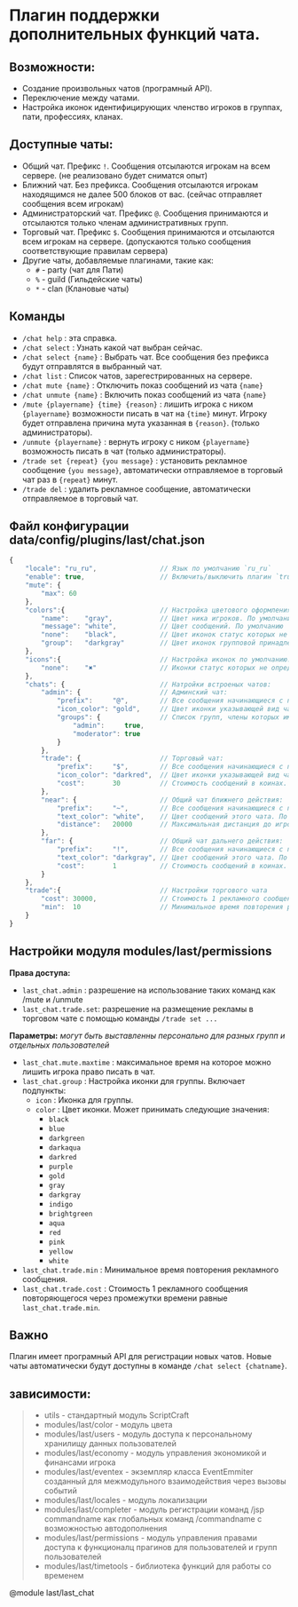 <!-- TITLE: Chat -->
<!-- SUBTITLE: Описание плагина `Chat` -->

# Плагин поддержки дополнительных функций чата.

## Возможности:
- Создание произвольных чатов (програмный API).
- Переключение между чатами.
- Настройка иконок идентифицирующих членство игроков в группах, пати, профессиях, кланах.
## Доступные чаты:
- Общий чат. Префикс `!`. Сообщения отсылаются игрокам на всем сервере. (не реализовано будет сниматся опыт)
- Ближний чат. Без префикса. Сообщения отсылаются игрокам находящимся не далее 500 блоков от вас. (сейчас отправляет сообщения всем игрокам)
- Администраторский чат. Префикс `@`. Сообщения принимаются и отсылаются только членам административных групп.
- Торговый чат. Префикс `$`. Сообщения принимаются и отсылаются всем игрокам на сервере. (допускаются только сообщения соответствующие правилам сервера)
- Другие чаты, добавляемые плагинами, такие как:
  - `#` - party (чат для Пати)
  - `%` - guild (Гильдейские чаты)
  - `*` - clan (Клановые чаты)

## Команды
- `/chat help` : эта справка.
- `/chat select` : Узнать какой чат выбран сейчас.
- `/chat select {name}` :  Выбрать чат. Все сообщения без префикса будут отправлятся в выбранный чат.
- `/chat list` : Список чатов, зарегестрированных на сервере.
- `/chat mute {name}` : Отключить показ сообщений из чата `{name}`
- `/chat unmute {name}` : Включить показ сообщений из чата `{name}`
- `/mute {playername} {time} {reason}` : лишить игрока с ником `{playername}` возможности писать в чат на `{time}` минут. Игроку будет отправлена причина мута указанная в `{reason}`. (только администраторы).
- `/unmute {playername}` : вернуть игроку с ником `{playername}` возможность писать в чат (только администраторы).
- `/trade set {repeat} {you message}` : установить рекламное сообщение `{you message}`, автоматически отправляемое в торговый чат раз в `{repeat}` минут.
- `/trade del` : удалить рекламное сообщение, автоматически отправляемое в торговый чат.

## Файл конфигурации data/config/plugins/last/chat.json
```js
{
    "locale": "ru_ru",                // Язык по умолчанию `ru_ru`
    "enable": true,                   // Включить/выключить плагин `true`/`false`
    "mute": {
        "max": 60
    },
    "colors":{                        // Настройка цветового оформления чата. Включает подпункты:
        "name":    "gray",            // Цвет ника игроков. По умолчанию `gray`
        "message": "white",           // Цвет сообщений. По умолчанию `white`
        "none":    "black",           // Цвет иконок статус которых не определен. По умолчанию `black`
        "group":   "darkgray"         // Цвет иконок групповой принадлежности. По умолчанию `darkgray` если не переопределен в групповых настройках модуля `modules/last/permissions`
    },
    "icons":{                         // Настройка иконок по умолчанию. Включает подпункты:
        "none":    "✖"                // Иконки статус которых не определен. По умолчанию `✖`
    },
    "chats": {                        // Натройки встроеных чатов:
        "admin": {                    // Админский чат:
            "prefix":     "@",        // Все сообщения начинающиеся с префикса будут отправлятся в админский чат. По умолчаню `@`
            "icon_color": "gold",     // Цвет иконки указывающей вид чата, По умолчанию `gold`
            "groups": {               // Список групп, члены которых имеют доступ к этому чату. По умолчанию `{ "admin": true, "moderator": true }`
                "admin":     true,
                "moderator": true
            }
        },
        "trade": {                    // Торговый чат:
            "prefix":     "$",        // Все сообщения начинающиеся с префикса будут отправлятся в админский чат. По умолчаню `$`
            "icon_color": "darkred",  // Цвет иконки указывающей вид чата, По умолчанию `darkred`
            "cost":       30          // Стоимость сообщений в коинах.
        },
        "near": {                     // Общий чат ближнего действия:
            "prefix":     "~",        // Все сообщения начинающиеся с префикса будут отправлятся в админский чат. По умолчаню `~`
            "text_color": "white",    // Цвет сообщений этого чата. По умолчанию `white`
            "distance":   20000       // Максимальная дистанция до игроков, которым будут отправлятся сообщения этого чата. По умолчанию `500`.
        },
        "far": {                      // Общий чат дальнего действия:
            "prefix":     "!",        // Все сообщения начинающиеся с префикса будут отправлятся в админский чат. По умолчаню `!`
            "text_color": "darkgray", // Цвет сообщений этого чата. По умолчанию `darkgray`
            "cost":       1           // Стоимость сообщений в коинах. По умолчанию `30`
        }
    },
    "trade":{                         // Настройки торгового чата
        "cost": 30000,                // Стоимость 1 рекламного сообщения повторяющегося через промежутки времени равные `last_chat.trade.min`. По умолчанию `30000`.
        "min":  10                    // Минимальное время повторения рекламного сообщения. По умолчанию `10`.
    }
}
```

## Настройки модуля modules/last/permissions

**Права доступа:**
- `last_chat.admin` : разрешение на использование таких команд как /mute и /unmute
- `last_chat.trade.set`: разрешение на размещение рекламы в торговом чате с помощью команды `/trade set ...`

**Параметры:** *могут быть выставленны персонально для разных групп и отдельных пользователей*
- `last_chat.mute.maxtime` : максимальное время на которое можно лишить игрока право писать в чат.
- `last_chat.group` : Настройка иконки для группы. Включает подпункты:
  - `icon` : Иконка для группы.
  - `color` : Цвет иконки. Может принимать следующие значения:
    - `black`
    - `blue`
    - `darkgreen`
    - `darkaqua`
    - `darkred`
    - `purple`
    - `gold`
    - `gray`
    - `darkgray`
    - `indigo`
    - `brightgreen`
    - `aqua`
    - `red`
    - `pink`
    - `yellow`
    - `white`
- `last_chat.trade.min` : Минимальное время повторения рекламного сообщения.
- `last_chat.trade.cost` : Стоимость 1 рекламного сообщения повторяющегося через промежутки времени равные `last_chat.trade.min`.

## Важно
Плагин имеет програмный API для регистрации новых чатов. Новые чаты автоматически будут доступны в команде `/chat select {chatname}`.

## зависимости:
> - utils - стандартный модуль ScriptCraft
> - modules/last/color       - модуль цвета
> - modules/last/users       - модуль доступа к персональному хранилищу данных пользователей
> - modules/last/economy     - модуль управления экономикой и финансами игрока
> - modules/last/eventex     - экземпляр класса EventEmmiter созданный для межмодульного взаимодействия через вызовы событий
> - modules/last/locales     - модуль локализации
> - modules/last/completer   - модуль регистрации команд /jsp commandname как глобальных команд /commandname с возможностью автодополнения
> - modules/last/permissions - модуль управления правами доступа к функционалц прагинов для пользователей и групп пользователей
> - modules/last/timetools   - библиотека функций для работы со временем

@module last/last_chat

